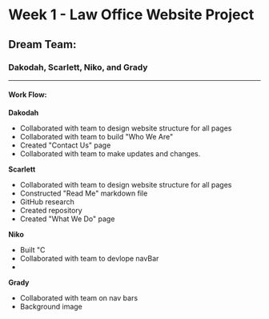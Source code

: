 # Week 1 - Law Office Website Project

## Dream Team:

### Dakodah, Scarlett, Niko, and Grady

---
#### Work Flow:

  **Dakodah** 

  - Collaborated with team to design website structure for all pages
  - Collaborated with team to build "Who We Are"
  - Created "Contact Us" page
  - Collaborated with team to make updates and changes.


  **Scarlett**

  - Collaborated with team to design website structure for all pages
  - Constructed "Read Me" markdown file 
  - GitHub research 
  - Created repository
  - Created "What We Do" page


  **Niko** 
  
  - Built "C
  - Collaborated with team to devlope navBar
  - 


  **Grady** 
  - Collaborated with team on nav bars
  - Background image
